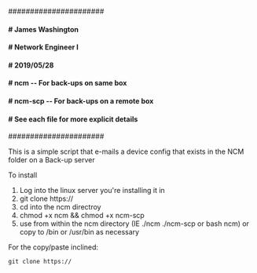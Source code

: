 ######################
#### # James Washington
#### # Network Engineer I
#### # 2019/05/28
#### # ncm -- For back-ups on same box
#### # ncm-scp -- For back-ups on a remote box
#### # See each file for more explicit details
######################

This is a simple script that e-mails a device config that exists in the NCM folder on a Back-up server

To install
1. Log into the linux server you're installing it in
2. git clone https://
3. cd into the ncm directroy
4. chmod +x ncm && chmod +x ncm-scp
4. use from within the ncm directory (IE ./ncm ./ncm-scp or bash ncm) or copy to /bin or /usr/bin as necessary

For the copy/paste inclined:

```
git clone https://
```

